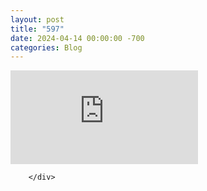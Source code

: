 ```yaml
---
layout: post
title: "597"
date: 2024-04-14 00:00:00 -700
categories: Blog
---
```


<div class="blog-content">
				<div class="wsite-youtube" style="margin-bottom:10px;margin-top:10px;"><div class="wsite-youtube-wrapper wsite-youtube-size-auto wsite-youtube-align-center"> <div class="wsite-youtube-container">  <iframe src="https://www.youtube.com/embed/WpFaYfocesU?wmode=opaque" frameborder="0" allowfullscreen=""></iframe> </div> </div></div>

		</div>
        